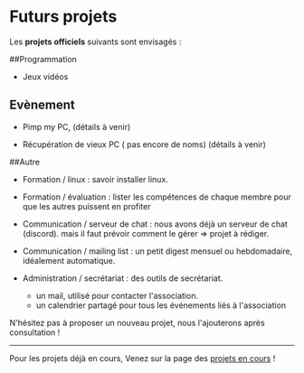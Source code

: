 # Futurs projets

Les **projets officiels** suivants sont envisagés :

##Programmation

- Jeux vidéos

## Evènement

- Pimp my PC, (détails à venir)

- Récupération de vieux PC ( pas encore de noms) (détails à venir)

##Autre

- Formation / linux : savoir installer linux.

- Formation / évaluation : lister les compétences de chaque membre
pour que les autres puissent en profiter


- Communication / serveur de chat : nous avons déjà un serveur de chat (discord).
mais il faut prévoir comment le gérer => projet à rédiger.

- Communication / mailing list : un petit digest mensuel ou hebdomadaire,
idéalement automatique.


- Administration / secrétariat : des outils de secrétariat.
  - un mail, utilisé pour contacter l'association.
  - un calendrier partagé pour tous les événements liés à l'association


N'hésitez pas à proposer un nouveau projet, nous l'ajouterons après consultation !

-----

Pour les projets déjà en cours, Venez sur la page des [projets en cours](README.md) !
